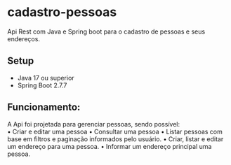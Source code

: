 # cadastro-pessoas
Api Rest com Java e Spring boot para o cadastro de pessoas e seus endereços.

## Setup
* Java 17 ou superior
* Spring Boot 2.7.7

## Funcionamento:
A Api foi projetada para gerenciar pessoas, sendo possível:  
•	Criar e editar uma pessoa
•	Consultar uma pessoa
•	Listar pessoas com base em filtros e paginação informados pelo usuário.
•	Criar, listar e editar um endereço para uma pessoa.
• Informar um endereço principal uma pessoa.  
